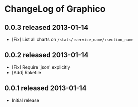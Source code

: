 ChangeLog of Graphico
=====================

0.0.3 released 2013-01-14
-------------------------

- [Fix] List all charts on `/stats/:service_name/:section_name`

0.0.2 released 2013-01-14
-------------------------

- [Fix] Require 'json' explicitly
- [Add] Rakefile

0.0.1 released 2013-01-14
-------------------------

- Initial release
